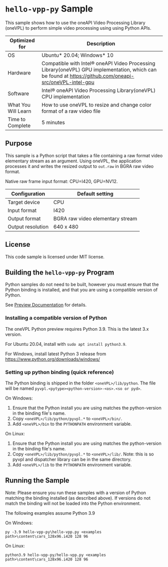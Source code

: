 # `hello-vpp-py` Sample

This sample shows how to use the oneAPI Video Processing Library (oneVPL) to
perform simple video processing using using Python APIs.

| Optimized for       | Description
|-------------------- | ----------------------------------------
| OS                  | Ubuntu* 20.04; Windows* 10
| Hardware            | Compatible with Intel® oneAPI Video Processing Library(oneVPL) GPU implementation, which can be found at https://github.com/oneapi-src/oneVPL-intel-gpu 
| Software            | Intel® oneAPI Video Processing Library(oneVPL) CPU implementation
| What You Will Learn | How to use oneVPL to resize and change color format of a raw video file
| Time to Complete    | 5 minutes

## Purpose

This sample is a Python script that takes a file containing a raw
format video elementary stream as an argument. Using oneVPL, the application
processes it and writes the resized output to `out.raw` in BGRA raw video format.

Native raw frame input format: CPU=I420, GPU=NV12.

| Configuration     | Default setting
| ----------------- | ----------------------------------
| Target device     | CPU
| Input format      | I420
| Output format     | BGRA raw video elementary stream
| Output resolution | 640 x 480

## License

This code sample is licensed under MIT license.


## Building the `hello-vpp-py` Program

Python samples do not need to be built, however you must ensure that the
Python binding is installed, and that you are using a compatible version of Python.

See [Preview Documentation](https://software.intel.com/content/www/us/en/develop/articles/onevpl-preview-examples.html)
for details.

### Installing a compatible version of Python
The oneVPL Python preview requires Python 3.9.   This is the latest 3.x version.

For Ubuntu 20.04, install with ``sudo apt install python3.9``.

For Windows, install latest Python 3 release from https://www.python.org/downloads/windows/


### Setting up python binding (quick reference)

The Python binding is shipped in the folder ``<oneVPL>/lib/python``. The file will be
named ``pyvpl.<pytype><python-version>-<os>.<so or pyd>``.

On Windows:

1. Ensure that the Python install you are using matches the python-version in the binding file's name.
2. Copy ``<oneVPL>/lib/python/pyvpl.*`` to ``<oneVPL>/bin/``.
3. Add ``<oneVPL>/bin`` to the ``PYTHONPATH`` environment variable.

On Linux:

1. Ensure that the Python install you are using matches the python-version in the binding file's name.
2. Copy ``<oneVPL>/lib/python/pyvpl.*`` to ``<oneVPL>/lib/``.  Note: this is so pyvpl and dispatcher library can be in the same directory.
3. Add ``<oneVPL>/lib`` to the ``PYTHONPATH`` environment variable.  

## Running the Sample

Note: Please ensure you run these samples with a version of Python matching the binding installed (as described above).
If versions do not match the binding will not be loaded into the Python environment.

The following examples assume Python 3.9

On Windows:

```
py -3.9 hello-vpp-py\hello-vpp.py <examples path>\content\cars_128x96.i420 128 96
```

On Linux:

```
python3.9 hello-vpp-py/hello-vpp.py <examples path>\content\cars_128x96.i420 128 96
```
